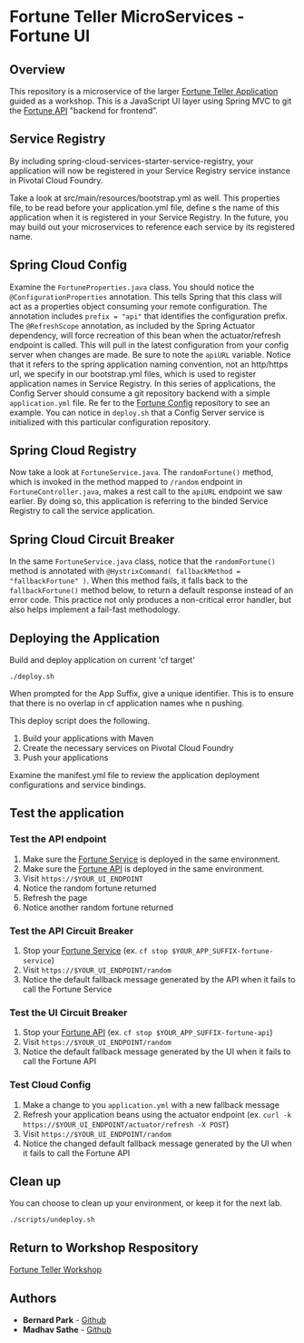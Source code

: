 # Fortune Teller MicroServices - Fortune UI

## Overview
This repository is a microservice of the larger [Fortune Teller Application](https://github.com/msathe-tech/fortune-teller) guided as a workshop. This is a JavaScript UI layer using Spring MVC to git the [Fortune API](https://github.com/bernardpark/fortune-teller-service) "backend for frontend".

## Service Registry
By including spring-cloud-services-starter-service-registry, your application will now be registered in your Service Registry service instance in Pivotal Cloud Foundry.

Take a look at src/main/resources/bootstrap.yml as well. This properties file, to be read before your application.yml file, define s the name of this application when it is registered in your Service Registry. In the future, you may build out your microservices to reference each service by its registered name.

## Spring Cloud Config
Examine the `FortuneProperties.java` class. You should notice the `@ConfigurationProperties` annotation. This tells Spring that this class will act as a properties object consuming your remote configuration. The annotation includes `prefix = "api"` that identifies the configuration prefix. The `@RefreshScope` annotation, as included by the Spring Actuator dependency, will force recreation of this bean when the actuator/refresh endpoint is called. This will pull in the latest configuration from your config server when changes are made. 
Be sure to note the `apiURL` variable. Notice that it refers to the spring application naming convention, not an http/https url, we specify in our bootstrap.yml files, which is used to register application names in Service Registry.
In this series of applications, the Config Server should consume a git repository backend with a simple `application.yml` file. Re
fer to the [Fortune Config](https://github.com/bernardpark/fortune-teller-config) repository to see an example. You can notice in `deploy.sh` that a Config Server service is initialized with this particular configuration repository.

## Spring Cloud Registry
Now take a look at `FortuneService.java`. The `randomFortune()` method, which is invoked in the method mapped to `/random` endpoint in `FortuneController.java`, makes a rest call to the `apiURL` endpoint we saw earlier. By doing so, this application is referring to the binded Service Registry to call the service application.

## Spring Cloud Circuit Breaker
In the same `FortuneService.java` class, notice that the `randomFortune()` method is annotated with `@HystrixCommand( fallbackMethod = "fallbackFortune" )`. When this method fails, it falls back to the `fallbackFortune()` method below, to return a default response instead of an error code. This practice not only produces a non-critical error handler, but also helps implement a fail-fast methodology.

## Deploying the Application
Build and deploy application on current 'cf target'

```
./deploy.sh
```
When prompted for the App Suffix, give a unique identifier. This is to ensure that there is no overlap in cf application names whe
n pushing.

This deploy script does the following.
1. Build your applications with Maven
1. Create the necessary services on Pivotal Cloud Foundry
1. Push your applications

Examine the manifest.yml file to review the application deployment configurations and service bindings.

## Test the application

### Test the API endpoint
1. Make sure the [Fortune Service](https://github.com/bernardpark/fortune-teller-service) is deployed in the same environment.
1. Make sure the [Fortune API](https://github.com/bernardpark/fortune-teller-api) is deployed in the same environment.
1. Visit `https://$YOUR_UI_ENDPOINT`
1. Notice the random fortune returned
1. Refresh the page
1. Notice another random fortune returned

### Test the API Circuit Breaker
1. Stop your [Fortune Service](https://github.com/bernardpark/fortune-teller-service) (ex. `cf stop $YOUR_APP_SUFFIX-fortune-service`)
1. Visit `https://$YOUR_UI_ENDPOINT/random`
1. Notice the default fallback message generated by the API when it fails to call the Fortune Service

### Test the UI Circuit Breaker
1. Stop your [Fortune API](https://github.com/bernardpark/fortune-teller-api) (ex. `cf stop $YOUR_APP_SUFFIX-fortune-api`)
1. Visit `https://$YOUR_UI_ENDPOINT/random`
1. Notice the default fallback message generated by the UI when it fails to call the Fortune API

### Test Cloud Config
1. Make a change to you `application.yml` with a new fallback message
1. Refresh your application beans using the actuator endpoint (ex. `curl -k https://$YOUR_UI_ENDPOINT/actuator/refresh -X POST`)
1. Visit `https://$YOUR_UI_ENDPOINT/random`
1. Notice the changed default fallback message generated by the UI when it fails to call the Fortune API

## Clean up

You can choose to clean up your environment, or keep it for the next lab.

```
./scripts/undeploy.sh
```

## Return to Workshop Respository
[Fortune Teller Workshop](https://github.com/msathe-tech/fortune-teller)

## Authors
* **Bernard Park** - [Github](https://github.com/bernardpark)
* **Madhav Sathe** - [Github](https://github.com/msathe-tech)

